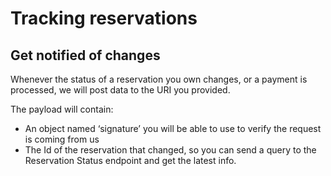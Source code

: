 # Tracking reservations
 
## Get notified of changes

Whenever the status of a reservation you own changes, or a payment is processed, we will post data to the URI you provided.

The payload will contain:



*   An object named ‘signature’ you will be able to use to verify the request is coming from us
*   The Id of the reservation that changed, so you can send a query to the Reservation Status endpoint and get the latest info.
